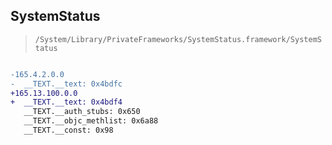 ## SystemStatus

> `/System/Library/PrivateFrameworks/SystemStatus.framework/SystemStatus`

```diff

-165.4.2.0.0
-  __TEXT.__text: 0x4bdfc
+165.13.100.0.0
+  __TEXT.__text: 0x4bdf4
   __TEXT.__auth_stubs: 0x650
   __TEXT.__objc_methlist: 0x6a88
   __TEXT.__const: 0x98

```
